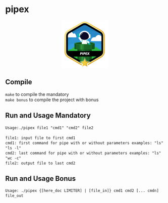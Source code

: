 # pipex

<p align="center">
  <img src="https://raw.githubusercontent.com/phrxn/phrxn/master/42/badges/pipexm.png" />
</p>

## Compile

``make`` to compile the mandatory <br>
``make bonus`` to compile the project with bonus

## Run and Usage Mandatory

```
Usage:./pipex file1 "cmd1" "cmd2" file2

file1: input file to first cmd1
cmd1: first command for pipe with or without parameters examples: "ls"  "ls -l"
cmd2: last command for pipe with or without parameters examples: "ls"  "wc -c"
file2: output file to last cmd2
```

## Run and Usage Bonus

```
Usage: ./pipex {[here_doc LIMITER] | [file_in]} cmd1 cmd2 [... cmdn] file_out
```
